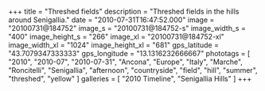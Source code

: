 +++
title = "Threshed fields"
description = "Threshed fields in the hills around Senigallia."
date = "2010-07-31T16:47:52.000"
image = "20100731@184752"
image_s = "20100731@184752-s"
image_width_s = "400"
image_height_s = "266"
image_xl = "20100731@184752-xl"
image_width_xl = "1024"
image_height_xl = "681"
gps_latitude = "43.7079347333333"
gps_longitude = "13.1316232666667"
phototags = [ "2010", "2010-07", "2010-07-31", "Ancona", "Europe", "Italy", "Marche", "Roncitelli", "Senigallia", "afternoon", "countryside", "field", "hill", "summer", "threshed", "yellow" ]
galleries = [ "2010 Timeline", "Senigallia Hills" ]
+++
